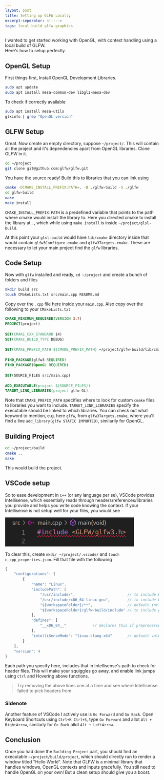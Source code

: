 ```yaml
---
layout: post
title: Setting up GLFW Locally
excerpt-seperator: <!---->
tags: local build glfw graphics
---
```


I wanted to get started working with OpenGL, with context handling using a local build of GLFW.  
Here's how to setup perfectly.

<!---->

## OpenGL Setup

First things first, Install OpenGL Development Libraries.

```bash
sudo apt update
sudo apt install mesa-common-dev libgl1-mesa-dev
```

To check if correctly available

```bash
sudo apt install mesa-utils
glxinfo | grep "OpenGL version"
```

## GLFW Setup

Great. Now create an empty directory, suppose `~/project/`. This will contain all the project and it's dependencies
apart from OpenGL libraries. Clone GLFW in it.

```bash
cd ~/project
git clone git@github.com:glfw/glfw.git
```

You have the source ready! Build this to libraries that you can link using

```bash
cmake -DCMAKE_INSTALL_PREFIX:PATH=. -B ./glfw-build -S ./glfw
cd glfw-build
make
make install
```

`CMAKE_INSTALL_PREFIX:PATH` is a predefined variable that points to the path where cmake would install the library to.
Here you directed cmake to install the library at `.`, which while using `make install` is inside `~/project/glsl-build`.

At this point your `glsl-build` would have `lib/cmake` directory inside that would contain `glfw3Configure.cmake` and `glfw3Targets.cmake`. These are necessary to let your main project find the `glfw` libraries.

## Code Setup

Now with `glfw` installed and ready, `cd ~/project` and create a bunch of folders and files

```bash
mkdir build src
touch CMakeLists.txt src/main.cpp README.md
```

Copy over the `.cpp` file [here](https://www.glfw.org/documentation.html) inside your `main.cpp`.
Also copy over the following to your `CMakeLists.txt`

```cmake
CMAKE_MINIMUM_REQUIRED(VERSION 3.7)
PROJECT(project)

SET(CMAKE_CXX_STANDARD 14)
SET(CMAKE_BUILD_TYPE DEBUG)

SET(CMAKE_PREFIX_PATH ${CMAKE_PREFIX_PATH} ~/project/glfw-build/lib/cmake)

FIND_PACKAGE(glfw3 REQUIRED)
FIND_PACKAGE(OpenGL REQUIRED)

SET(SOURCE_FILES src/main.cpp)

ADD_EXECUTABLE(project ${SOURCE_FILES})
TARGET_LINK_LIBRARIES(project glfw GL)
```

Note that `CMAKE_PREFIX_PATH` specifies where to look for custom `cmake` files to libraries you want to include.
`TARGET_LINK_LIBRARIES` specify the executable should be linked to which libraries. You can check out what keyword to mention, e.g. here `glfw`, from `glfw3Targets.cmake`, where you'll find a line `add_library(glfw STATIC IMPORTED)`, similarily for OpenGL.

## Building Project

```bash
cd ~/project/build
cmake ..
make
```

This would build the project.

## VSCode setup

So to ease development in `C++` (or any language per se), VSCode provides Intellisense, which essentially reads through headers/references/libraries you provide and helps you write code knowing the context. If your Intellisense is not setup well for your files,
you would see

![Red Squiggles](/images/building-glfw/red-squiggles.png)

To clear this, create `mkdir ~/project/.vscode/` and `touch c_cpp_properties.json`.
Fill that file with the following

```js
{
    "configurations": [
        {
            "name": "Linux",
            "includePath": [
                "/usr/include/",                        // to include GL/gl.h
                "/usr/include/x86_64-linux-gnu",        // to include bits/types.h
                "${workspaceFolder}/**",                // default include, can remove
                "${workspaceFolder}/glfw-build/include" // to include glfw headers
            ],
            "defines": [
                "__x86_64__"            // declares this if preprocessor directive as true
            ],
            "intelliSenseMode": "linux-clang-x64"       // default value
        }
    ],
    "version": 4
}
```

Each path you specify here, includes that in Intellisense's path to check for header files.
This will make your squiggles go away, and enable link jumps using `Ctrl` and Hovering above functions.
> Try removing the above lines one at a time and see where Intellisense failed to pick headers from.

### Sidenote

Another feature of VSCode I actively use is `Go Forward` and `Go Back`. Open Keyboard Shortcuts using `Ctrl+K Ctrl+S`,
type `Go Forward` and allot `Alt + RightArrow`, similarly for `Go Back` allot `Alt + LeftArrow`.

## Conclusion

Once you had done the `Building Project` part, you should find an executable `~/project/build/project`, which should directly run to render a window titled "Hello World". Note that GLFW is a minimal library that handles windows, OpenGL contexts and inputs gracefully.
You still need to handle OpenGL on your own! But a clean setup should give you a boost.
